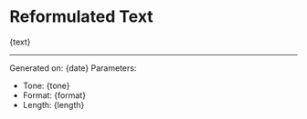 # Reformulated Text

{text}

---
Generated on: {date}
Parameters:
- Tone: {tone}
- Format: {format}
- Length: {length}

